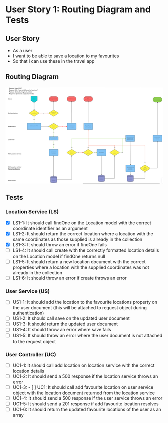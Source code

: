 # User Story 1: Routing Diagram and Tests

## User Story

- As a user
- I want to be able to save a location to my favourites
- So that I can use these in the travel app

## Routing Diagram

![User story 1 Routing diagram](./images/user-story-1-routing-diagram.PNG)

## Tests

### Location Service (LS)

- [x] LS1-1: It should call findOne on the Location model with the correct coordinate identifier as an argument
- [x] LS1-2: It should return the correct location where a location with the same coordinates as those supplied is already in the collection
- [x] LS1-3: It should throw an error if findOne fails
- [ ] LS1-4: It should call create with the correctly formatted location details on the Location model if findOne returns null
- [ ] LS1-5: It should return a new location document with the correct properties where a location with the supplied coordinates was not already in the collection
- [ ] LS1-6: It should throw an error if create throws an error

### User Service (US)

- [ ] US1-1: It should add the location to the favourite locations property on the user document (this will be attached to request object during authentication)
- [ ] US1-2: It should call save on the updated user document
- [ ] US1-3: It should return the updated user document
- [ ] US1-4: It should throw an error where save fails
- [ ] US1-5: It should throw an error where the user document is not attached to the request object

### User Controller (UC)

- [ ] UC1-1: It should call add location on location service with the correct location details
- [ ] UC1-2: It should send a 500 response if the location service throws an error
- [ ] UC1-3: - [ ] UC1: It should call add favourite location on user service object with the location document returned from the location service
- [ ] UC1-4: It should send a 500 response if the user service throws an error
- [ ] UC1-5: It should send a 201 response if add favourite location resolves
- [ ] UC1-6: It should return the updated favourite locations of the user as an array
